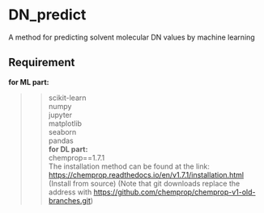 # DN_predict
A method for predicting solvent molecular DN values by machine learning

## Requirement
**for ML part:**  
  >>scikit-learn  
 >>numpy  
  >>jupyter  
  >>matplotlib  
  >>seaborn  
  >>pandas  
**for DL part:**  
  >>chemprop==1.7.1  
  >>The installation method can be found at the link:  
  >>https://chemprop.readthedocs.io/en/v1.7.1/installation.html (Install from source)
  (Note that git downloads replace the address with https://github.com/chemprop/chemprop-v1-old-branches.git)
